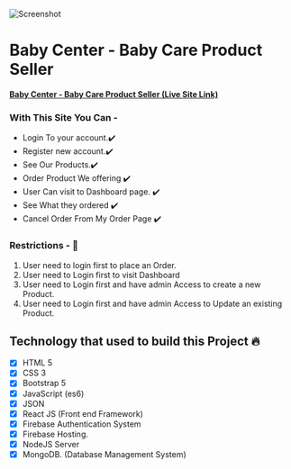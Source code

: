 ![Screenshot](https://monnampo.sirv.com/Images/Assignment12/Screenshot%202021-11-11%20at%2020-09-02%20Baby%20Center.png)

# Baby Center - Baby Care Product Seller

**[Baby Center - Baby Care Product Seller (Live Site Link)](https://babycare-3bbef.web.app/)**

### With This Site You Can -

- Login To your account.✔️
- Register new account.✔️
- See Our Products.✔️
- Order Product We offering ✔️
- User Can visit to Dashboard page. ✔️
- See What they ordered ✔️
- Cancel Order From My Order Page ✔️

### Restrictions - 🛑

1.  User need to login first to place an Order.
2.  User need to Login first to visit Dashboard
3.  User need to Login first and have admin Access to create a new Product.
4.  User need to Login first and have admin Access to Update an existing Product.

## Technology that used to build this Project 🔥

- [x] HTML 5
- [x] CSS 3
- [x] Bootstrap 5
- [x] JavaScript (es6)
- [x] JSON
- [x] React JS (Front end Framework)
- [x] Firebase Authentication System
- [x] Firebase Hosting.
- [x] NodeJS Server
- [x] MongoDB. (Database Management System)
